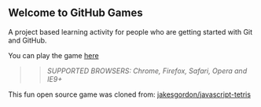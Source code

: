 ## Welcome to GitHub Games

A project based learning activity for people who are getting started with Git and GitHub.

You can play the game [here](https://16905911.github.io/github-games/)

>> _*SUPPORTED BROWSERS*: Chrome, Firefox, Safari, Opera and IE9+_

This fun open source game was cloned from: [jakesgordon/javascript-tetris](https://github.com/jakesgordon/javascript-tetris)
